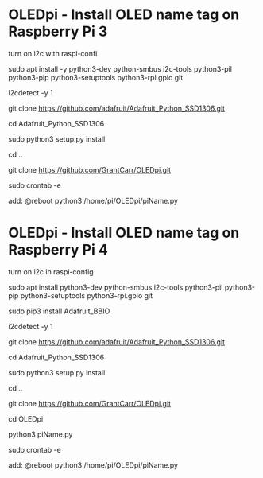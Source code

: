 # OLEDpi - Install OLED name tag on Raspberry Pi 3

turn on i2c with raspi-confi

sudo apt install -y python3-dev python-smbus i2c-tools python3-pil python3-pip python3-setuptools python3-rpi.gpio git

i2cdetect -y 1

git clone https://github.com/adafruit/Adafruit_Python_SSD1306.git

cd Adafruit_Python_SSD1306

sudo python3 setup.py install

cd ..

git clone https://github.com/GrantCarr/OLEDpi.git

sudo crontab -e

add: @reboot python3 /home/pi/OLEDpi/piName.py

# OLEDpi - Install OLED name tag on Raspberry Pi 4

turn on i2c in raspi-config

sudo apt install python3-dev python-smbus i2c-tools python3-pil python3-pip python3-setuptools python3-rpi.gpio git

sudo pip3 install Adafruit_BBIO

i2cdetect -y 1

git clone https://github.com/adafruit/Adafruit_Python_SSD1306.git

cd Adafruit_Python_SSD1306

sudo python3 setup.py install

cd ..

git clone https://github.com/GrantCarr/OLEDpi.git

cd OLEDpi

python3 piName.py

sudo crontab -e

add: @reboot python3 /home/pi/OLEDpi/piName.py


